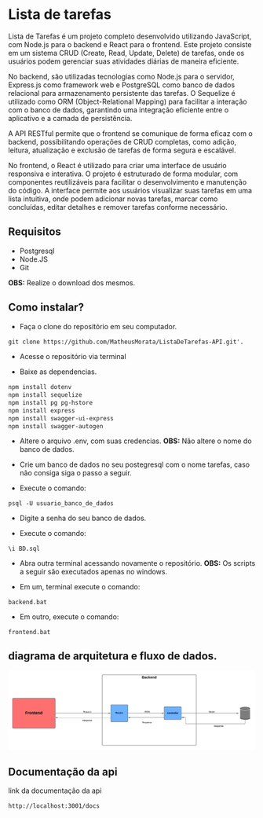 # Lista de tarefas
<p>Lista de Tarefas é um projeto completo desenvolvido utilizando JavaScript, com Node.js para o backend e React para o frontend. Este projeto consiste em um sistema CRUD (Create, Read, Update, Delete) de tarefas, onde os usuários podem gerenciar suas atividades diárias de maneira eficiente.

No backend, são utilizadas tecnologias como Node.js para o servidor, Express.js como framework web e PostgreSQL como banco de dados relacional para armazenamento persistente das tarefas. O Sequelize é utilizado como ORM (Object-Relational Mapping) para facilitar a interação com o banco de dados, garantindo uma integração eficiente entre o aplicativo e a camada de persistência.

A API RESTful permite que o frontend se comunique de forma eficaz com o backend, possibilitando operações de CRUD completas, como adição, leitura, atualização e exclusão de tarefas de forma segura e escalável.

No frontend, o React é utilizado para criar uma interface de usuário responsiva e interativa. O projeto é estruturado de forma modular, com componentes reutilizáveis para facilitar o desenvolvimento e manutenção do código. A interface permite aos usuários visualizar suas tarefas em uma lista intuitiva, onde podem adicionar novas tarefas, marcar como concluídas, editar detalhes e remover tarefas conforme necessário.</p>

## Requisitos 

- Postgresql
- Node.JS
- Git

<b>OBS:</b> Realize o download dos mesmos.

## Como instalar?

- Faça o clone do repositório em seu computador.


```
git clone https://github.com/MatheusMorata/ListaDeTarefas-API.git'.
```


- Acesse o repositório via terminal

- Baixe as dependencias. 


```
npm install dotenv
npm install sequelize
npm install pg pg-hstore
npm install express
npm install swagger-ui-express
npm install swagger-autogen
```

- Altere o arquivo .env, com suas credencias. <b>OBS:</b> Não altere o nome do banco de dados.

- Crie um banco de dados no seu postegresql com o nome tarefas, caso não consiga siga o passo a seguir.

- Execute o comando:

```
psql -U usuario_banco_de_dados
```

- Digite a senha do seu banco de dados.

- Execute o comando:


```
\i BD.sql
```

- Abra outra terminal acessando novamente o repositório. <b>OBS:</b> Os scripts a seguir são executados apenas no windows.

- Em um, terminal execute o comando:

```
backend.bat
```

- Em outro, execute o comando:

```
frontend.bat
```

## diagrama de arquitetura e fluxo de dados.

<img src="diagrama/Diagrama.png" />

## Documentação da api

<p>link da documentação da api</p>

```
http://localhost:3001/docs
```